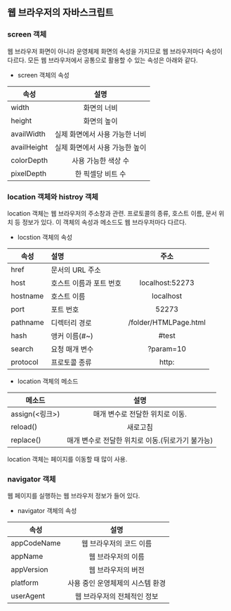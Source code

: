 ## 웹 브라우저의 자바스크립트 

### screen 객체 
 웹 브라우저 화면이 아니라 운영체제 화면의 속성을 가지므로 웹 브라우저마다 속성이 다르다. 모든 웹 브라우저에서 공통으로 활용할 수 있는 속성은 아래와 같다. 
 

- screen 객체의 속성

| 속성 | 설명 |
|---|:---:|
| width | 화면의 너비 |
| height | 화면의 높이 |
| availWidth | 실제 화면에서 사용 가능한 너비 |
| availHeight | 실제 화면에서 사용 가능한 높이 |
| colorDepth | 사용 가능한 색상 수 |
| pixelDepth | 한 픽셀당 비트 수 |





### location 객체와 histroy 객체
 location 객체는 웹 브라우저의 주소창과 관련. 프로토콜의 종류, 호스트 이름, 문서 위치 등 정보가 있다. 이 객체의 속성과 메소드도 웹 브라우저마다 다르다. 

- locstion 객체의 속성

| 속성 | 설명 | 주소 |
|---|:---|:---:|
| href | 문서의 URL 주소 |  |
| host | 호스트 이름과 포트 번호 | localhost:52273 |
| hostname | 호스트 이름 | localhost |
| port | 포트 번호 | 52273 |
| pathname | 디렉터리 경로 | /folder/HTMLPage.html
| hash | 앵커 이름(#~) | #test |
| search | 요청 매개 변수 | ?param=10 |
| protocol | 프로토콜 종류 | http: |


- location 객체의 메소드

| 메소드 | 설명 |
|---|:---:|
| assign(<링크>) | 매개 변수로 전달한 위치로 이동. |
| reload() | 새로고침 |
| replace() | 매개 변수로 전달한 위치로 이동.(뒤로가기 불가능) |

 location 객체는 페이지를 이동할 때 많이 사용. 






 ### navigator 객체 
  웹 페이지를 실행하는 웹 브라우저 정보가 들어 있다. 

- navigator 객체의 속성

| 속성 | 설명 |
|---|:---:|
| appCodeName | 웹 브라우저의 코드 이름 |
| appName | 웹 브라우저의 이름 |
| appVersion | 웹 브라우저의 버전 |
| platform | 사용 중인 운영체제의 시스템 환경 |
| userAgent | 웹 브라우저의 전체적인 정보 |

